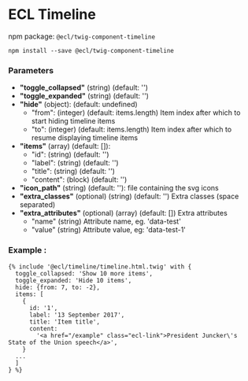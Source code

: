 # ECL Timeline

npm package: `@ecl/twig-component-timeline`

```shell
npm install --save @ecl/twig-component-timeline
```

### Parameters

- **"toggle_collapsed"** (string) (default: '')
- **"toggle_expanded"** (string) (default: '')
- **"hide"** (object): (default: undefined)
  - "from": (integer) (default: items.length) Item index after which to start hiding timeline items
  - "to": (integer) (default: items.length) Item index after which to resume displaying timeline items
- **"items"** (array) (default: []):
  - "id": (string) (default: '')
  - "label": (string) (default: '')
  - "title": (string) (default: '')
  - "content": (block) (default: '')
- **"icon_path"** (string) (default: ''): file containing the svg icons
- **"extra_classes"** (optional) (string) (default: '') Extra classes (space separated)
- **"extra_attributes"** (optional) (array) (default: []) Extra attributes
  - "name" (string) Attribute name, eg. 'data-test'
  - "value" (string) Attribute value, eg: 'data-test-1'

### Example :

<!-- prettier-ignore -->
```twig
{% include '@ecl/timeline/timeline.html.twig' with { 
  toggle_collapsed: 'Show 10 more items', 
  toggle_expanded: 'Hide 10 items', 
  hide: {from: 7, to: -2}, 
  items: [ 
    { 
      id: '1', 
      label: '13 September 2017', 
      title: 'Item title', 
      content: 
        '<a href="/example" class="ecl-link">President Juncker\'s State of the Union speech</a>', 
    } 
  ... 
  ] 
} %}
```
